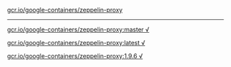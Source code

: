 [gcr.io/google-containers/zeppelin-proxy](https://hub.docker.com/r/anjia0532/zeppelin-proxy/tags/) 

----
[gcr.io/google-containers/zeppelin-proxy:master √](https://hub.docker.com/r/anjia0532/zeppelin-proxy/tags/)

[gcr.io/google-containers/zeppelin-proxy:latest √](https://hub.docker.com/r/anjia0532/zeppelin-proxy/tags/)

[gcr.io/google-containers/zeppelin-proxy:1.9.6 √](https://hub.docker.com/r/anjia0532/zeppelin-proxy/tags/)

